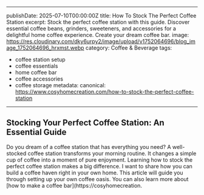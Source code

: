 
---
publishDate: 2025-07-10T00:00:00Z
title: How To Stock The Perfect Coffee Station
excerpt: Stock the perfect coffee station with this guide. Discover essential coffee beans, grinders, sweeteners, and accessories for a delightful home coffee experience. Create your dream coffee bar.
image: https://res.cloudinary.com/dky6urpy2/image/upload/v1752064696/blog_image_1752064696_hrxmst.webp
category: Coffee & Beverage
tags:
  - coffee station setup
  - coffee essentials
  - home coffee bar
  - coffee accessories
  - coffee storage
metadata:
  canonical: https://www.cosyhomecreation.com/how-to-stock-the-perfect-coffee-station
---

## Stocking Your Perfect Coffee Station: An Essential Guide

Do you dream of a coffee station that has everything you need? A well-stocked coffee station transforms your morning routine. It changes a simple cup of coffee into a moment of pure enjoyment. Learning how to stock the perfect coffee station makes a big difference. I want to share how you can build a coffee haven right in your own home. This article will guide you through setting up your own coffee oasis. You can also learn more about [how to make a coffee bar](https://cosyhomecreation.